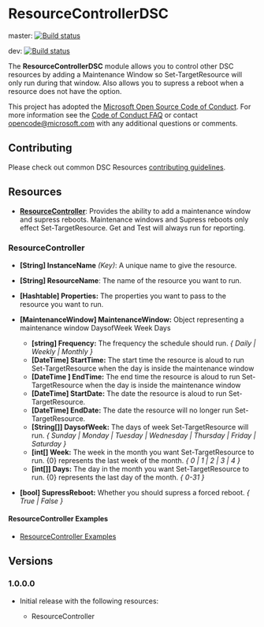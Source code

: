 # ResourceControllerDSC

master: [![Build status](https://ci.appveyor.com/api/projects/status/qghpa6k5dfmc05i0/branch/master?svg=true)](https://ci.appveyor.com/project/mcollera/resourcecontrollerdsc/branch/master)

dev: [![Build status](https://ci.appveyor.com/api/projects/status/qghpa6k5dfmc05i0/branch/dev?svg=true)](https://ci.appveyor.com/project/mcollera/resourcecontrollerdsc/branch/dev)

The **ResourceControllerDSC** module allows you to control other DSC resources by adding a Maintenance Window so Set-TargetResource will only run during that window.
Also allows you to supress a reboot when a resource does not have the option.

This project has adopted the [Microsoft Open Source Code of Conduct](
  https://opensource.microsoft.com/codeofconduct/).
For more information see the [Code of Conduct FAQ](
  https://opensource.microsoft.com/codeofconduct/faq/)
or contact [opencode@microsoft.com](mailto:opencode@microsoft.com) with any additional questions
or comments.

## Contributing

Please check out common DSC Resources [contributing guidelines](
  https://github.com/PowerShell/DscResources/blob/master/CONTRIBUTING.md).

## Resources

* [**ResourceController**](#ResourceController): Provides the ability to add a maintenance window and supress reboots. Maintenance windows and Supress reboots only effect Set-TargetResource. Get and Test will always run for reporting.

### **ResourceController**

* **[String] InstanceName** _(Key)_: A unique name to give the resource.

* **[String] ResourceName**: The name of the resource you want to run.

* **[Hashtable] Properties:** The properties you want to pass to the resource you want to run.

* **[MaintenanceWindow] MaintenanceWindow:** Object representing a maintenance window
    DaysofWeek
    Week
    Days
    * **[string] Frequency:** The frequency the schedule should run. _{ Daily | Weekly | Monthly }_
    * **[DateTime] StartTime:** The start time the resource is aloud to run Set-TargetResource when the day is inside the maintenance window
    * **[DateTime ] EndTime:** The end time the resource is aloud to run Set-TargetResource when the day is inside the maintenance window
    * **[DateTime] StartDate:** The date the resource is aloud to run Set-TargetResource.
    * **[DateTime] EndDate:** The date the resource will no longer run Set-TargetResource.
    * **[String[]] DaysofWeek:** The days of week Set-TargetResource will run. _{ Sunday | Monday | Tuesday | Wednesday | Thursday | Friday | Saturday }_
    * **[int[] Week:** The week in the month you want Set-TargetResource to run. {0} represents the last week of the month. _{ 0 | 1 | 2 | 3 | 4 }_
    * **[int[]] Days:** The day in the month you want Set-TargetResource to run. {0} represents the last day of the month. _{ 0-31 }_

* **[bool] SupressReboot:** Whether you should supress a forced reboot. _{ True | False }_

#### ResourceController Examples

* [ResourceController Examples](
  https://github.com/mcollera/ResourceControllerDsc/blob/master/Examples/ResourceController_Examples.ps1)

## Versions

### 1.0.0.0

* Initial release with the following resources:

  * ResourceController
